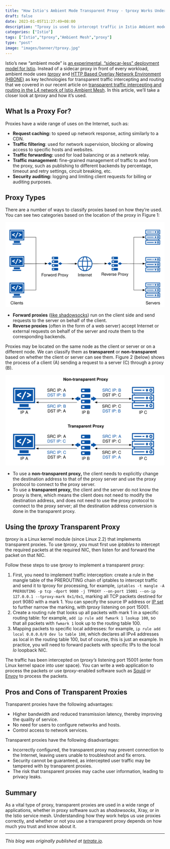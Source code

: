 ```yaml
---
title: "How Istio's Ambient Mode Transparent Proxy - tproxy Works Under the Hood"
draft: false
date: 2023-01-05T11:27:49+08:00
description: "Tproxy is used to intercept traffic in Istio Ambient mode."
categories: ["Istio"]
tags: ["Istio","tproxy","Ambient Mesh","proxy"]
type: "post"
image: "images/banner/tproxy.jpg"
---
```


Istio’s new “ambient mode” is [an experimental, “sidecar-less” deployment model for Istio](https://tetrate.io/blog/ambient-mesh-what-you-need-to-know-about-this-experimental-new-deployment-model-for-istio/). Instead of a sidecar proxy in front of every workload, ambient mode uses [*tproxy*](https://www.kernel.org/doc/Documentation/networking/tproxy.txt) and [HTTP Based Overlay Network Environment (HBONE)](https://pkg.go.dev/github.com/costinm/hbone) as key technologies for transparent traffic intercepting and routing that we covered in our recent article on [transparent traffic intercepting and routing in the L4 network of Istio Ambient Mesh](https://tetrate.io/blog/transparent-traffic-intercepting-and-routing-in-the-l4-network-of-istio-ambient-mesh/). In this article, we’ll take a closer look at *tproxy* and how it’s used.

## What Is a Proxy For?

Proxies have a wide range of uses on the Internet, such as:

- **Request caching:** to speed up network response, acting similarly to a CDN.
- **Traffic filtering**: used for network supervision, blocking or allowing access to specific hosts and websites.
- **Traffic forwarding:** used for load balancing or as a network relay.
- **Traffic management:** fine-grained management of traffic to and from the proxy, such as publishing to different backends by percentage, timeout and retry settings, circuit breaking, etc.
- **Security auditing:** logging and limiting client requests for billing or auditing purposes.

## Proxy Types

There are a number of ways to classify proxies based on how they’re used. You can see two categories based on the location of the proxy in Figure 1:

![Figure 1: Forward proxy and reverse proxy.](proxy.svg)

- **Forward proxies** ([like shadowsocks](https://shadowsocks.org/)) run on the client side and send requests to the server on behalf of the client.
- **Reverse proxies** (often in the form of a web server) accept Internet or external requests on behalf of the server and route them to the corresponding backends.

Proxies may be located on the same node as the client or server or on a different node. We can classify them as **transparent** or **non-transparent** based on whether the client or server can see them. Figure 2 (below) shows the process of a client (A) sending a request to a server (C) through a proxy (B).

![Figure 2: Transparent vs. non-transparent proxies](transparent-proxy.svg)

- To use a **non-transparent proxy,** the client needs to explicitly change the destination address to that of the proxy server and use the proxy protocol to connect to the proxy server.
- To use a **transparent proxy,** the client and the server do not know the proxy is there, which means the client does not need to modify the destination address, and does not need to use the proxy protocol to connect to the proxy server; all the destination address conversion is done in the transparent proxy.

## Using the *tproxy* Transparent Proxy

*tproxy* is a Linux kernel module (since Linux 2.2) that implements transparent proxies. To use *tproxy*, you must first use *iptables* to intercept the required packets at the required NIC, then listen for and forward the packet on that NIC.

Follow these steps to use *tproxy* to implement a transparent proxy:

1. First, you need to implement traffic interception: create a rule in the mangle table of the PREROUTING chain of iptables to intercept traffic and send it to tproxy for processing, for example, `iptables -t mangle -A PREROUTING -p tcp -dport 9080 -j TPROXY --on-port 15001 --on-ip 127.0.0.1 --tproxy-mark 0x1/0x1`, marking all TCP packets destined for port 9080 with a mark 1. You can specify the source IP address or [IP set](https://ipset.netfilter.org/) to further narrow the marking, with *tproxy* listening on port 15001.
2. Create a routing rule that looks up all packets with mark 1 in a specific routing table: for example, `add ip rule add fwmark 1 lookup 100`, so that all packets with `fwmark 1` look up to the routing table 100.
3. Mapping packets to specific local addresses: for example, `ip rule add local 0.0.0.0/0 dev lo table 100`, which declares all IPv4 addresses as local in the routing table 100, but of course, this is just an example. In practice, you will need to forward packets with specific IPs to the local *lo* loopback NIC.

The traffic has been intercepted on *tproxy’s* listening port 15001 (enter from Linux kernel space into user space). You can write a web application to process the packets or use *tproxy*-enabled software such as [Squid](http://www.squid-cache.org/) or [Envoy](https://www.envoyproxy.io/) to process the packets.

## Pros and Cons of Transparent Proxies

Transparent proxies have the following advantages:

- Higher bandwidth and reduced transmission latency, thereby improving the quality of service.
- No need for users to configure networks and hosts.
- Control access to network services.

Transparent proxies have the following disadvantages:

- Incorrectly configured, the transparent proxy may prevent connection to the Internet, leaving users unable to troubleshoot and fix errors.
- Security cannot be guaranteed, as intercepted user traffic may be tampered with by transparent proxies.
- The risk that transparent proxies may cache user information, leading to privacy leaks.

## Summary

As a vital type of proxy, transparent proxies are used in a wide range of applications, whether in proxy software such as *shadowsocks*, Xray, or in the Istio service mesh. Understanding how they work helps us use proxies correctly, and whether or not you use a transparent proxy depends on how much you trust and know about it.

---

*This blog was originally published at [tetrate.io](https://tetrate.io/blog/what-is-tproxy-and-how-does-it-work/).*
